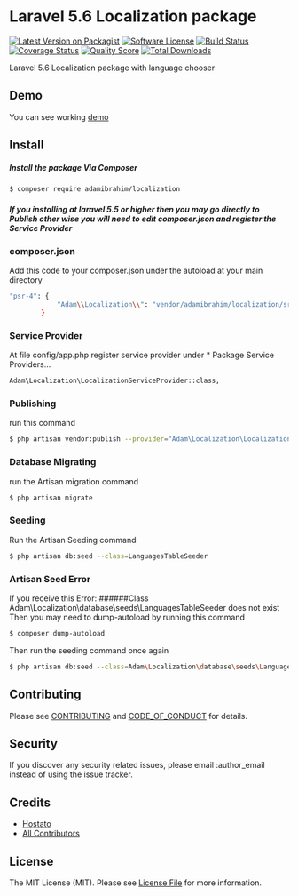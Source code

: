 # Laravel 5.6 Localization package

[![Latest Version on Packagist][ico-version]][link-packagist]
[![Software License][ico-license]](LICENSE.md)
[![Build Status][ico-travis]][link-travis]
[![Coverage Status][ico-scrutinizer]][link-scrutinizer]
[![Quality Score][ico-code-quality]][link-code-quality]
[![Total Downloads][ico-downloads]][link-downloads]

Laravel 5.6 Localization package with language chooser

## Demo

You can see working [demo](https://www.emailconfirm.hostato.com)

## Install



##### Install the package Via Composer

``` bash
$ composer require adamibrahim/localization
```

##### If you installing at laravel 5.5 or higher then you may go directly to Publish other wise you will need to edit composer.json and register the Service Provider

### composer.json

Add this code to your composer.json under the autoload at your main directory

``` bash
"psr-4": {
            "Adam\\Localization\\": "vendor/adamibrahim/localization/src"
        }
```

### Service Provider

At file config/app.php register service provider under * Package Service Providers...

``` bash
Adam\Localization\LocalizationServiceProvider::class,
```

### Publishing

run this command

``` bash
$ php artisan vendor:publish --provider="Adam\Localization\LocalizationServiceProvider" --force
```


### Database Migrating

run the Artisan migration command 

``` bash
$ php artisan migrate
```

### Seeding
Run the Artisan Seeding command

``` bash
$ php artisan db:seed --class=LanguagesTableSeeder
```

### Artisan Seed Error
If you receive this Error: ######Class Adam\Localization\database\seeds\LanguagesTableSeeder does not exist
Then you may need to dump-autoload by running this command 
``` bash
$ composer dump-autoload
```

Then run the seeding command once again

``` bash
$ php artisan db:seed --class=Adam\Localization\database\seeds\LanguagesTableSeeder
```


## Contributing

Please see [CONTRIBUTING](CONTRIBUTING.md) and [CODE_OF_CONDUCT](CODE_OF_CONDUCT.md) for details.

## Security

If you discover any security related issues, please email :author_email instead of using the issue tracker.

## Credits

- [Hostato](http://wwww.hostato.com)
- [All Contributors][link-contributors]

## License

The MIT License (MIT). Please see [License File](LICENSE.md) for more information.

[ico-version]: https://img.shields.io/packagist/v/:vendor/:package_name.svg?style=flat-square
[ico-license]: https://img.shields.io/badge/license-MIT-brightgreen.svg?style=flat-square
[ico-travis]: https://img.shields.io/travis/:vendor/:package_name/master.svg?style=flat-square
[ico-scrutinizer]: https://img.shields.io/scrutinizer/coverage/g/:vendor/:package_name.svg?style=flat-square
[ico-code-quality]: https://img.shields.io/scrutinizer/g/:vendor/:package_name.svg?style=flat-square
[ico-downloads]: https://img.shields.io/packagist/dt/:vendor/:package_name.svg?style=flat-square

[link-packagist]: https://packagist.org/packages/adamibrahim/localization
[link-travis]: https://travis-ci.org/:vendor/:package_name
[link-scrutinizer]: https://scrutinizer-ci.com/g/:vendor/:package_name/code-structure
[link-code-quality]: https://scrutinizer-ci.com/g/:vendor/:package_name
[link-downloads]: https://packagist.org/packages/adamibrahim/localization
[link-author]: https://github.com/adamibrahim
[link-contributors]: ../../contributors